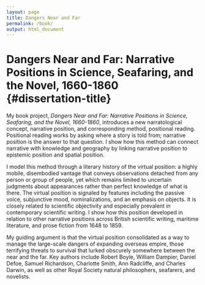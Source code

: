 ```yaml
---
layout: page
title: Dangers Near and Far
permalink: /book/
output: html_document
---
```


# **Dangers Near and Far: Narrative Positions in Science, Seafaring, and the Novel, 1660-1860** {#dissertation-title}

My book project, *Dangers Near and Far: Narrative Positions in Science, Seafaring, and the Novel, 1660-1860*, introduces a new narratological concept, narrative position, and corresponding method, positional reading. Positional reading works by asking where a story is told from; narrative position is the answer to that question. I show how this method can connect narrative with knowledge and geography by linking narrative position to epistemic position and spatial position. 

I model this method through a literary history of the virtual position: a highly mobile, disembodied vantage that conveys observations detached from any person or group of people, yet which remains limited to uncertain judgments about appearances rather than perfect knowledge of what is there. The virtual position is signaled by features including the passive voice, subjunctive mood, nominalizations, and an emphasis on objects. It is closely related to scientific objectivity and especially prevalent in contemporary scientific writing. I show how this position developed in relation to other narrative positions across British scientific writing, maritime literature, and prose fiction from 1648 to 1859. 

My guiding argument is that the virtual position consolidated as a way to manage the large-scale dangers of expanding overseas empire, those terrifying threats to survival that lurked obscurely somewhere between the near and the far. Key authors include Robert Boyle, William Dampier, Daniel Defoe, Samuel Richardson, Charlotte Smith, Ann Radcliffe, and Charles Darwin, as well as other Royal Society natural philosophers, seafarers, and novelists.


